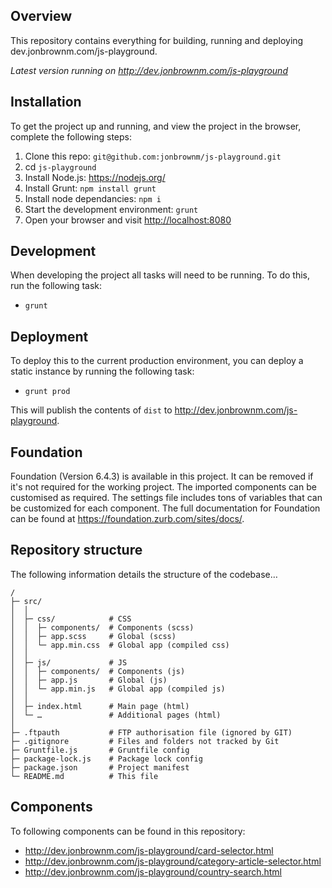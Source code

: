 ## Overview

This repository contains everything for building, running and deploying dev.jonbrownm.com/js-playground.

*Latest version running on <http://dev.jonbrownm.com/js-playground>*

## Installation
To get the project up and running, and view the project in the browser, complete the following steps:

1. Clone this repo: `git@github.com:jonbrownm/js-playground.git`
2. cd `js-playground`
3. Install Node.js: <https://nodejs.org/>
4. Install Grunt: `npm install grunt`
5. Install node dependancies: `npm i`
6. Start the development environment: `grunt`
7. Open your browser and visit <http://localhost:8080>

## Development
When developing the project all tasks will need to be running. To do this, run the following task:

* `grunt`

## Deployment
To deploy this to the current production environment, you can deploy a static instance by running the following task:

* `grunt prod`

This will publish the contents of `dist` to <http://dev.jonbrownm.com/js-playground>.

## Foundation

Foundation (Version 6.4.3) is available in this project. It can be removed if it's not required for the working project. The imported components can be customised as required. The settings file includes tons of variables that can be customized for each component. The full documentation for Foundation can be found at <https://foundation.zurb.com/sites/docs/>.

## Repository structure
The following information details the structure of the codebase…

```
/
├─ src/
│  │
│  ├─ css/            # CSS
│  │  ├─ components/  # Components (scss)
│  │  ├─ app.scss     # Global (scss)
│  │  └─ app.min.css  # Global app (compiled css)
│  │
│  ├─ js/             # JS
│  │  ├─ components/  # Components (js)
│  │  ├─ app.js       # Global (js)
│  │  └─ app.min.js   # Global app (compiled js)
│  │
│  ├─ index.html      # Main page (html)
│  └─ …               # Additional pages (html)
│
├─ .ftpauth           # FTP authorisation file (ignored by GIT)
├─ .gitignore         # Files and folders not tracked by Git
├─ Gruntfile.js       # Gruntfile config
├─ package-lock.js    # Package lock config
├─ package.json       # Project manifest
└─ README.md          # This file
```

## Components
To following components can be found in this repository:

* <http://dev.jonbrownm.com/js-playground/card-selector.html>
* <http://dev.jonbrownm.com/js-playground/category-article-selector.html>
* <http://dev.jonbrownm.com/js-playground/country-search.html>
